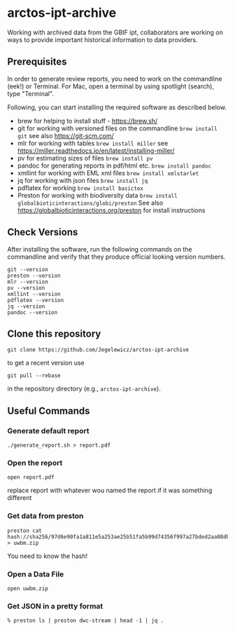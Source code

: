 # arctos-ipt-archive
Working with archived data from the GBIF ipt, collaborators are working on ways to provide important historical information to data providers.

## Prerequisites
In order to generate review reports, you need to work on the commandline (eek!) or Terminal. For Mac, open a terminal by using spotlight (search), type "Terminal". 

Following, you can start installing the required software as described below.


 * brew for helping to install stuff - https://brew.sh/
 * git for working with versioned files on the commandline ```brew install git``` see also https://git-scm.com/
 * mlr for working with tables ```brew install miller``` see https://miller.readthedocs.io/en/latest/installing-miller/
 * pv for estimating sizes of files ```brew install pv```
 * pandoc for generating reports in pdf/html etc. ```brew install pandoc```
 * xmllint for working with EML xml files ```brew install xmlstarlet```
 * jq for working with json files ```brew install jq```
 * pdflatex for working ```brew install basictex```
 * Preston for working with biodiversity data ```brew install globalbioticinteractions/globi/preston``` See also https://globalbioticinteractions.org/preston for install instructions

## Check Versions 

After installing the software, run the following commands on the commandline and verify that they produce official looking version numbers. 

```
git --version
preston --version
mlr --version
pv --version
xmllint --version
pdflatex --version
jq --version
pandoc --version
```

## Clone this repository

```
git clone https://github.com/Jegelewicz/arctos-ipt-archive
```

to get a recent version use

```
git pull --rebase
```

in the repository directory (e.g., ```arctos-ipt-archive```).

## Useful Commands

### Generate default report

```
./generate_report.sh > report.pdf
```

### Open the report

```
open report.pdf
```

replace report with whatever wou named the report if it was something different
 
### Get data from preston

```
preston cat hash://sha256/97d6e90fa1a811e5a253ae25b51fa5b99d74356f997a27bded2aa08db4a1b5b7 > uwbm.zip
```

You need to know the hash!

### Open a Data File

```
open uwbm.zip
```

### Get JSON in a pretty format

```
% preston ls | preston dwc-stream | head -1 | jq .
```
